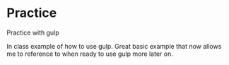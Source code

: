 # Practice
Practice with gulp

In class example of how to use gulp.  Great basic example that now allows me to reference to when ready to use gulp more later on.
